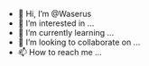 - 👋 Hi, I’m @Waserus
- 👀 I’m interested in ...
- 🌱 I’m currently learning ...
- 💞️ I’m looking to collaborate on ...
- 📫 How to reach me ...

<!---
Waserus/Waserus is a ✨ special ✨ repository because its `README.md` (this file) appears on your GitHub profile.
You can click the Preview link to take a look at your changes.
--->
